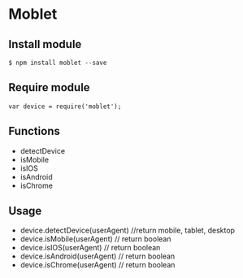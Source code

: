 # Moblet

## Install module
    $ npm install moblet --save

## Require module
    var device = require('moblet');

## Functions

  * detectDevice
  * isMobile
  * isIOS
  * isAndroid
  * isChrome

## Usage

  * device.detectDevice(userAgent) //return mobile, tablet, desktop
  * device.isMobile(userAgent) // return boolean
  * device.isIOS(userAgent) // return boolean
  * device.isAndroid(userAgent) // return boolean
  * device.isChrome(userAgent) // return boolean
